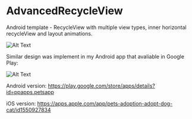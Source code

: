 # AdvancedRecycleView
Android template - RecycleView with multiple view types, inner horizontal recycleView and layout animations.

![Alt Text](https://github.com/pavelpoley/AdvancedRecycleView/blob/master/advanced_recycleview3.gif)

Similar design was implement in my Android app that avaliable in Google Play:

![Alt Text](https://github.com/pavelpoley/AdvancedRecycleView/blob/master/pets_adoption.png)

Android version:
https://play.google.com/store/apps/details?id=ppapps.petsapp

iOS version:
https://apps.apple.com/app/pets-adoption-adopt-dog-cat/id1550927834


